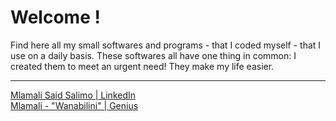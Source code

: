 # Welcome !

Find here all my small softwares and programs - that I coded myself - that I use on a daily basis. 
These softwares all have one thing in common: I created them to meet an urgent need! 
They make my life easier.

---
[Mlamali Said Salimo | LinkedIn](https://www.linkedin.com/in/mlamalisaidsalimo/) <br>
[Mlamali - "Wanabilini" | Genius](genius.com/artists/Wanabilini)
